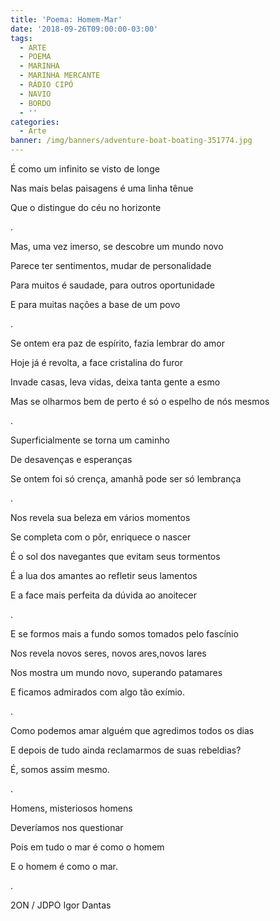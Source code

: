 ```yaml
---
title: 'Poema: Homem-Mar'
date: '2018-09-26T09:00:00-03:00'
tags:
  - ARTE
  - POEMA
  - MARINHA
  - MARINHA MERCANTE
  - RÁDIO CIPÓ
  - NAVIO
  - BORDO
  - ''
categories:
  - Arte
banner: /img/banners/adventure-boat-boating-351774.jpg
---
```

É como um infinito se visto de longe

Nas mais belas paisagens é uma linha tênue

Que o distingue do céu no horizonte

.

Mas, uma vez imerso, se descobre um mundo novo

Parece ter sentimentos, mudar de personalidade

Para muitos é saudade, para outros oportunidade

 E para muitas nações a base de um povo

.

Se ontem era paz de espírito, fazia lembrar do amor

Hoje já é revolta, a face cristalina do furor

Invade casas, leva vidas, deixa tanta gente a esmo

Mas se olharmos bem de perto é só o espelho de nós mesmos

.

Superficialmente se torna um caminho

De desavenças e esperanças

Se ontem foi só crença, amanhã pode ser só lembrança

.

Nos revela sua beleza em vários momentos

Se completa com o pôr, enriquece o nascer

É o sol dos navegantes que evitam seus tormentos

É a lua dos amantes ao refletir seus lamentos

E a face mais perfeita da dúvida ao anoitecer

.

E se formos mais a fundo somos tomados pelo fascínio

Nos revela novos seres, novos ares,novos lares

Nos mostra um mundo novo, superando patamares

E ficamos admirados com algo tão exímio.

.

Como podemos amar alguém que agredimos todos os dias

E depois de tudo ainda reclamarmos de suas rebeldias?

É, somos assim mesmo.

.

Homens, misteriosos homens

Deveríamos nos questionar

Pois em tudo o mar é como o homem

E o homem é como o mar.

 .

2ON / JDPO  Igor Dantas
